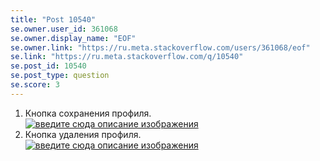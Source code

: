 ```yaml
---
title: "Post 10540"
se.owner.user_id: 361068
se.owner.display_name: "EOF"
se.owner.link: "https://ru.meta.stackoverflow.com/users/361068/eof"
se.link: "https://ru.meta.stackoverflow.com/q/10540"
se.post_id: 10540
se.post_type: question
se.score: 3
---
```

<ol>
<li>Кнопка сохранения профиля.<br />
<a href="https://i.stack.imgur.com/djkah.png" rel="nofollow noreferrer"><img src="https://i.stack.imgur.com/djkah.png" alt="введите сюда описание изображения" /></a></li>
<li>Кнопка удаления профиля.<br />
<a href="https://i.stack.imgur.com/dHlMP.png" rel="nofollow noreferrer"><img src="https://i.stack.imgur.com/dHlMP.png" alt="введите сюда описание изображения" /></a></li>
</ol>
